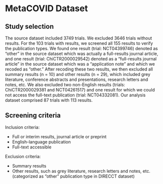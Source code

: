 
<!-- README.md is generated from README.Rmd. Please edit that file -->

# MetaCOVID Dataset

## Study selection

The source dataset included 3749 trials. We excluded 3646 trials without
results. For the 103 trials with results, we screened all 155 results to
verify the publication types. We found one result (trial: NCT04399746)
denoted as “other” in the source dataset which was actually a
full-results journal article, and one result (trial: ChiCTR2000029542)
denoted as a “full-results journal article” in the source dataset which
was a “application note” and which we recoded as “other.” After recoding
these two results, we then excluded all summary results (n = 10) and
other results (n = 29), which included grey literature, conference
abstracts and presentations, research letters and notes, etc. We also
excluded two non-English results (trials: ChiCTR2000029381 and
NCT04261517) and one result for which we could not access the full-text
publication (trial: NCT04332081). Our analysis dataset comprised 87
trials with 113 results.

## Screening criteria

Inclusion criteria:

-   Full or interim results, journal article or preprint
-   English-language publication
-   Full-text accessible

Exclusion criteria:

-   Summary results
-   Other results, such as grey literature, research letters and notes,
    etc. (categorized as “other” publication type in DIRECCT dataset)
